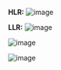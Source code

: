 **HLR:**
![image](https://user-images.githubusercontent.com/78857588/111020449-f2439280-83eb-11eb-87e1-2d5fe691424c.png)


**LLR:**
![image](https://user-images.githubusercontent.com/78857588/111020477-2f0f8980-83ec-11eb-972c-a81b80c1d926.png)

![image](https://user-images.githubusercontent.com/78857588/111020486-48b0d100-83ec-11eb-99a0-8ce8aacb5afe.png)

![image](https://user-images.githubusercontent.com/78857077/110974505-9db8fc80-8384-11eb-8388-0363dbd358da.png)




